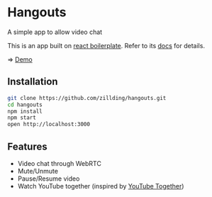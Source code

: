 # Hangouts

A simple app to allow video chat

This is an app built on [react boilerplate](http://reactboilerplate.com/). Refer to its [docs](https://github.com/mxstbr/react-boilerplate/tree/master/docs) for details.

=> [Demo](https://hangouts-zillding.herokuapp.com)

## Installation

```bash
git clone https://github.com/zillding/hangouts.git
cd hangouts
npm install
npm start
open http://localhost:3000
```

## Features

+ Video chat through WebRTC
+ Mute/Unmute
+ Pause/Resume video
+ Watch YouTube together (inspired by [YouTube Together](https://github.com/zillding/yt-together))
